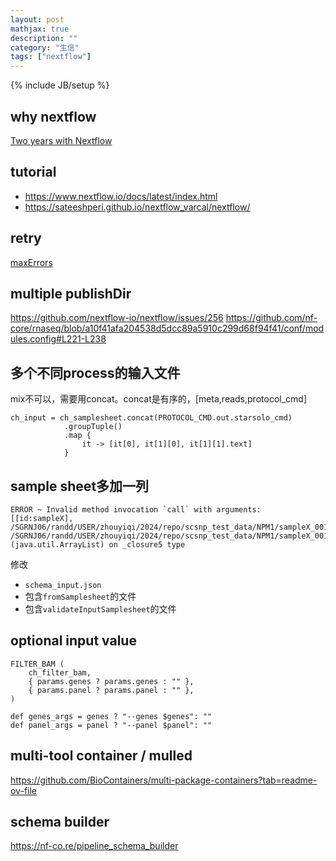 ```yaml
---
layout: post
mathjax: true
description: ""
category: "生信"
tags: ["nextflow"]
---
```

{% include JB/setup %}

## why nextflow

[Two years with Nextflow](https://labs.epi2me.io/two-years-of-nextflow/#discussion)

## tutorial

- <https://www.nextflow.io/docs/latest/index.html>
- <https://sateeshperi.github.io/nextflow_varcal/nextflow/>

## retry

[maxErrors](https://www.nextflow.io/docs/latest/process.html#maxerrors)

## multiple publishDir

<https://github.com/nextflow-io/nextflow/issues/256>
<https://github.com/nf-core/rnaseq/blob/a10f41afa204538d5dcc89a5910c299d68f94f41/conf/modules.config#L221-L238>

## 多个不同process的输入文件

mix不可以，需要用concat。concat是有序的，[meta,reads,protocol_cmd]
```
ch_input = ch_samplesheet.concat(PROTOCOL_CMD.out.starsolo_cmd)
            .groupTuple()
            .map {
                it -> [it[0], it[1][0], it[1][1].text]
            }
```

## sample sheet多加一列

```
ERROR ~ Invalid method invocation `call` with arguments: [[id:sampleX], /SGRNJ06/randd/USER/zhouyiqi/2024/repo/scsnp_test_data/NPM1/sampleX_001_R1.fq.gz, /SGRNJ06/randd/USER/zhouyiqi/2024/repo/scsnp_test_data/NPM1/sampleX_001_R2.fq.gz] (java.util.ArrayList) on _closure5 type
```

修改
- `schema_input.json`
- 包含`fromSamplesheet`的文件
- 包含`validateInputSamplesheet`的文件

## optional input value
```
FILTER_BAM (
    ch_filter_bam,
    { params.genes ? params.genes : "" },
    { params.panel ? params.panel : "" },
)

def genes_args = genes ? "--genes $genes": ""
def panel_args = panel ? "--panel $panel": ""
```

## multi-tool container / mulled
<https://github.com/BioContainers/multi-package-containers?tab=readme-ov-file>

## schema builder
<https://nf-co.re/pipeline_schema_builder>

